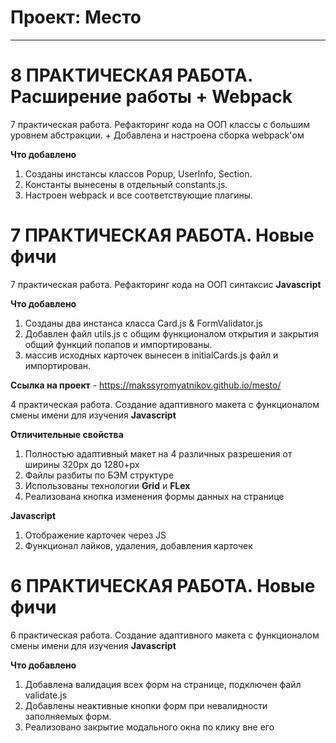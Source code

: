 # Проект: Место
--------------------------

# 8 ПРАКТИЧЕСКАЯ РАБОТА. Расширение работы + Webpack

7 практическая работа. Рефакторинг кода на ООП классы с большим уровнем абстракции. + Добавлена и настроена сборка webpack'ом

**Что добавлено**
1. Созданы инстансы классов Popup, UserInfo, Section.
2. Константы вынесены в отдельный constants.js.
3. Настроен webpack и все соответствующие плагины.

# 7 ПРАКТИЧЕСКАЯ РАБОТА. Новые фичи

7 практическая работа. Рефакторинг кода на ООП синтаксис **Javascript**

**Что добавлено**
1. Созданы два инстанса класса Card.js & FormValidator.js
2. Добавлен файл utils.js с общим функционалом открытия и закрытия общий функций попапов и импортированы.
3. массив исходных карточек вынесен в initialCards.js файл и импортирован.


**Ссылка на проект** - https://makssyromyatnikov.github.io/mesto/

4 практическая работа. Создание адаптивного макета с функционалом смены имени для изучения **Javascript**

**Отличительные свойства**
1. Полностью адаптивный макет на 4 различных разрешения от ширины 320рх до 1280+рх
2. Файлы разбиты по БЭМ структуре
3. Использованы технологии **Grid** и **FLex**
4. Реализована кнопка изменения формы данных на странице

**Javascript**
1. Отображение карточек через JS
2. Функционал лайков, удаления, добавления карточек


# 6 ПРАКТИЧЕСКАЯ РАБОТА. Новые фичи

6 практическая работа. Создание адаптивного макета с функционалом смены имени для изучения **Javascript**

**Что добавлено**
1. Добавлена валидация всех форм на странице, подключен файл validate.js
2. Добавлены неактивные кнопки форм при невалидности заполняемых форм.
3. Реализовано закрытие модального окна по клику вне его

